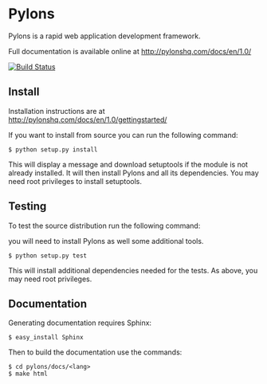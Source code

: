 Pylons
======

Pylons is a rapid web application development framework.

Full documentation is available online at http://pylonshq.com/docs/en/1.0/

[![Build Status](https://travis-ci.org/gjhiggins/pylons.png)](https://travis-ci.org/gjhiggins/pylons)

Install
-------

Installation instructions are at http://pylonshq.com/docs/en/1.0/gettingstarted/

If you want to install from source you can run the following command:

    $ python setup.py install

This will display a message and download setuptools if the module is not
already installed. It will then install Pylons and all its dependencies. You
may need root privileges to install setuptools.

Testing
-------

To test the source distribution run the following command:

you will need to install Pylons as well some
additional tools.

    $ python setup.py test

This will install additional dependencies needed for the tests. As above, you
may need root privileges.

Documentation
-------------

Generating documentation requires Sphinx:

    $ easy_install Sphinx

Then to build the documentation use the commands:

    $ cd pylons/docs/<lang>
    $ make html
